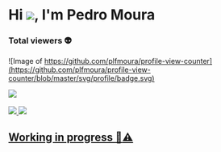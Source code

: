 <h1 align="left">Hi <img src="https://raw.githubusercontent.com/kaueMarques/kaueMarques/master/hi.gif" height="30px">, I'm Pedro Moura</h1>

### Total viewers :alien:
![Image of https://github.com/plfmoura/profile-view-counter](https://github.com/plfmoura/profile-view-counter/blob/master/svg/profile/badge.svg)

<a href="https://www.linkedin.com/in/pedro-moura-48a29819a/"><img src="https://cdn.jsdelivr.net/gh/devicons/devicon/icons/linkedin/linkedin-original-wordmark.svg" width="120px"/></a>

<div>
  <a href="https://github.com/vitielloL"/>
  <!-- <img 
    height="180em" 
    src="https://github-readme-stats.vercel.app/api?username=plfmoura&show_icons=true&theme=github_dark&count_private=true&include_all_commits=true"
  /> -->
  <img 
    height="180em" 
    src="https://github-readme-stats.vercel.app/api?username=plfmoura&show_icons=true&theme=github_dark&count_private=true&include_all_commits=false"
  />
  <img 
    height="180em" 
    src="https://github-readme-stats.vercel.app/api/top-langs/?username=plfmoura&layout=compact&langs_count=16&theme=github_dark"
  />
</div>

## </p> Working in progress :hammer::warning:
